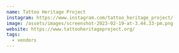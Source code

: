 ```yaml
---
name: Tattoo Heritage Project
instagram: https://www.instagram.com/tattoo_heritage_project/
image: /assets/images/screenshot-2023-02-19-at-3.44.33-pm.png
website: https://www.tattooheritageproject.org/
tags:
  - vendors
---
```

